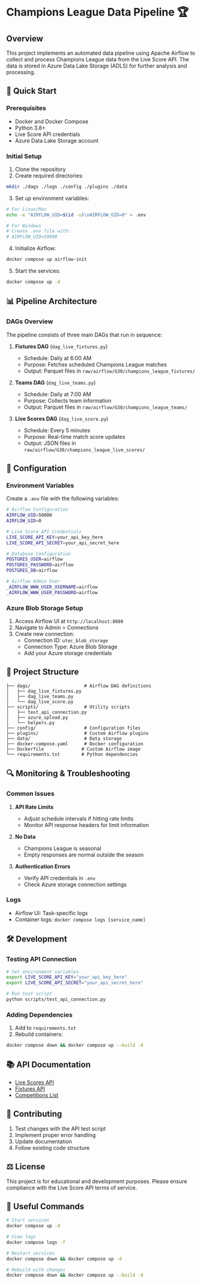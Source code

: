 # Champions League Data Pipeline 🏆

## Overview
This project implements an automated data pipeline using Apache Airflow to collect and process Champions League data from the Live Score API. The data is stored in Azure Data Lake Storage (ADLS) for further analysis and processing.

## 🚀 Quick Start

### Prerequisites
- Docker and Docker Compose
- Python 3.8+
- Live Score API credentials
- Azure Data Lake Storage account

### Initial Setup
1. Clone the repository
2. Create required directories:
```bash
mkdir ./dags ./logs ./config ./plugins ./data
```

3. Set up environment variables:
```bash
# For Linux/Mac
echo -e "AIRFLOW_UID=$(id -u)\nAIRFLOW_GID=0" > .env

# For Windows
# Create .env file with:
# AIRFLOW_UID=50000
```

4. Initialize Airflow:
```bash
docker compose up airflow-init
```

5. Start the services:
```bash
docker compose up -d
```

## 📊 Pipeline Architecture

### DAGs Overview
The pipeline consists of three main DAGs that run in sequence:

1. **Fixtures DAG** (`dag_live_fixtures.py`)
   - Schedule: Daily at 6:00 AM
   - Purpose: Fetches scheduled Champions League matches
   - Output: Parquet files in `raw/airflow/G30/champions_league_fixtures/`

2. **Teams DAG** (`dag_live_teams.py`)
   - Schedule: Daily at 7:00 AM
   - Purpose: Collects team information
   - Output: Parquet files in `raw/airflow/G30/champions_league_teams/`

3. **Live Scores DAG** (`dag_live_score.py`)
   - Schedule: Every 5 minutes
   - Purpose: Real-time match score updates
   - Output: JSON files in `raw/airflow/G30/champions_league_live_scores/`

## 🔧 Configuration

### Environment Variables
Create a `.env` file with the following variables:
```bash
# Airflow Configuration
AIRFLOW_UID=50000
AIRFLOW_GID=0

# Live Score API Credentials
LIVE_SCORE_API_KEY=your_api_key_here
LIVE_SCORE_API_SECRET=your_api_secret_here

# Database Configuration
POSTGRES_USER=airflow
POSTGRES_PASSWORD=airflow
POSTGRES_DB=airflow

# Airflow Admin User
_AIRFLOW_WWW_USER_USERNAME=airflow
_AIRFLOW_WWW_USER_PASSWORD=airflow
```

### Azure Blob Storage Setup
1. Access Airflow UI at `http://localhost:8080`
2. Navigate to Admin > Connections
3. Create new connection:
   - Connection ID: `utec_blob_storage`
   - Connection Type: Azure Blob Storage
   - Add your Azure storage credentials

## 📁 Project Structure
```
├── dags/                    # Airflow DAG definitions
│   ├── dag_live_fixtures.py
│   ├── dag_live_teams.py
│   └── dag_live_score.py
├── scripts/                 # Utility scripts
│   ├── test_api_connection.py
│   ├── azure_upload.py
│   └── helpers.py
├── config/                  # Configuration files
├── plugins/                 # Custom Airflow plugins
├── data/                    # Data storage
├── docker-compose.yaml      # Docker configuration
├── Dockerfile              # Custom Airflow image
└── requirements.txt        # Python dependencies
```

## 🔍 Monitoring & Troubleshooting

### Common Issues
1. **API Rate Limits**
   - Adjust schedule intervals if hitting rate limits
   - Monitor API response headers for limit information

2. **No Data**
   - Champions League is seasonal
   - Empty responses are normal outside the season

3. **Authentication Errors**
   - Verify API credentials in `.env`
   - Check Azure storage connection settings

### Logs
- Airflow UI: Task-specific logs
- Container logs: `docker compose logs [service_name]`

## 🛠️ Development

### Testing API Connection
```bash
# Set environment variables
export LIVE_SCORE_API_KEY="your_api_key_here"
export LIVE_SCORE_API_SECRET="your_api_secret_here"

# Run test script
python scripts/test_api_connection.py
```

### Adding Dependencies
1. Add to `requirements.txt`
2. Rebuild containers:
```bash
docker compose down && docker compose up --build -d
```

## 📚 API Documentation
- [Live Scores API](https://live-score-api.com/documentation/reference/6/getting_livescores)
- [Fixtures API](https://live-score-api.com/documentation/reference/13/getting-scheduled-games)
- [Competitions List](https://live-score-api.com/competitions)

## 🤝 Contributing
1. Test changes with the API test script
2. Implement proper error handling
3. Update documentation
4. Follow existing code structure

## ⚖️ License
This project is for educational and development purposes. Please ensure compliance with the Live Score API terms of service.

## 🔄 Useful Commands
```bash
# Start services
docker compose up -d

# View logs
docker compose logs -f

# Restart services
docker compose down && docker compose up -d

# Rebuild with changes
docker compose down && docker compose up --build -d
```